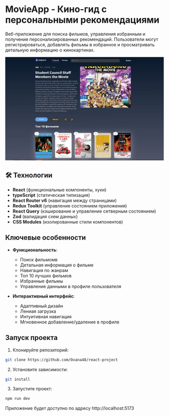 # MovieApp - Кино-гид с персональными рекомендациями

Веб-приложение для поиска фильмов, управления избранным и получения персонализированных рекомендаций. Пользователи могут регистрироваться, добавлять фильмы в избранное и просматривать детальную информацию о кинокартинах.

![Скриншот проекта](./screenshot.jpg)

## 🛠 Технологии

- **React** (функциональные компоненты, хуки)
- **typeScript** (статическая типизация)
- **React Router v6** (навигация между страницами)
- **Redux Toolkit** (управление состоянием приложения)
- **React Query** (кэширование и управление сетверным состоянием)
- **Zod** (валидация схем данных)
- **CSS Modules** (изолированные стили компонентов)

## Ключевые особенности

- **Функциональность**:
  - Поиск фильмомв
  - Детальная информация о фильме
  - Навигация по жанрам
  - Топ 10 лучших фильмов
  - Избранные фильмы
  - Управление данными в профиле пользователя

- **Интерактивный интерфейс**:
  - Адаптивный дизайн
  - Лениая загрузка
  - Интуитивная навигация
  - Мгновенное добавление/удаление в профиле

## Запуск проекта

1. Клонируйте репозиторий:
```bash
git clone https://github.com/Oxana48/react-project
```

2. Установите зависимости:
```bash
git install
```

3. Запустите проект:
```bash
npm run dev
```

Приложение будет доступно по адресу http://localhost:5173
